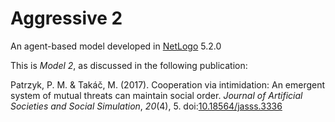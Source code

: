 # Aggressive 2

An agent-based model developed in [NetLogo](https://ccl.northwestern.edu/netlogo/) 5.2.0

This is *Model 2*, as discussed in the following publication:

Patrzyk, P. M. & Takáč, M. (2017). Cooperation via intimidation: An emergent system of mutual threats can maintain social order. *Journal of Artificial Societies and Social Simulation*, *20*(4), 5. doi:[10.18564/jasss.3336](http://dx.doi.org/10.18564/jasss.3336)
